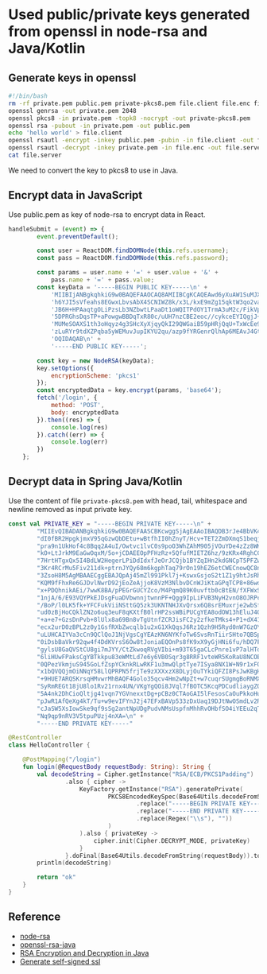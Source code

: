 Used public/private keys generated from openssl in node-rsa and Java/Kotlin
======

Generate keys in openssl
------
```sh 
#!/bin/bash
rm -rf private.pem public.pem private-pkcs8.pem file.client file.enc file.server
openssl genrsa -out private.pem 2048
openssl pkcs8 -in private.pem -topk8 -nocrypt -out private-pkcs8.pem
openssl rsa -pubout -in private.pem -out public.pem
echo 'hello world' > file.client
openssl rsautl -encrypt -inkey public.pem -pubin -in file.client -out file.enc
openssl rsautl -decrypt -inkey private.pem -in file.enc -out file.server
cat file.server
```

We need to convert the key to pkcs8 to use in Java.

Encrypt data in JavaScript
------
Use public.pem as key of node-rsa to encrypt data in React.

```javascript
handleSubmit = (event) => {
        event.preventDefault();

        const user = ReactDOM.findDOMNode(this.refs.username);
        const pass = ReactDOM.findDOMNode(this.refs.password);

        const params = user.name + '=' + user.value + '&' +
            pass.name + '=' + pass.value;
        const keyData = '-----BEGIN PUBLIC KEY-----\n' +
            'MIIBIjANBgkqhkiG9w0BAQEFAAOCAQ8AMIIBCgKCAQEAwd6yXuAW1SuMJXSNHwUd\n' +
            'h6YJI5sVfeahs8EGwxLbvsAbX4SCNIWZ8k/x3L/kxE9mZg15qktW3qo2vaa2vZ9V\n' +
            'JB6H+HPAaqtgOLiPzsLb3NZbwtLPaaDt1oWQITPdOY1TrmA3uM2c/FikVpDvi7Sa\n' +
            '5DPRGhsDqsTP+aPowgwBBDqTxR80c/uUH7nzCBE2eoc//cykceEYIQgjJ+x67R04\n' +
            'MUMeSOAXS1th3oHqyz4g3SHcXyXjqyQkI29QWGaiB59pHRjQqU+TxWcEe9yq+EQq\n' +
            'zLuRYr9tdXZPqba5yWEMuvJupIKYU2qu/azp9fYRGenrQlhAp6MEAvJ4Gt2bKB/D\n' +
            'OQIDAQAB\n' +
            '-----END PUBLIC KEY-----';

        const key = new NodeRSA(keyData);
        key.setOptions({
            encryptionScheme: 'pkcs1'
        });
        const encryptedData = key.encrypt(params, 'base64');
        fetch('/login', {
            method: 'POST',
            body: encryptedData
        }).then((res) => {
            console.log(res)
        }).catch((err) => {
            console.log(err)
        })
    };
```

Decrypt data in Spring Java/Kotlin
------
Use the content of file `private-pkcs8.pem` with head, tail, whitespace and newline removed as input private key.

```kotlin
const val PRIVATE_KEY = "-----BEGIN PRIVATE KEY-----\n" +
        "MIIEvQIBADANBgkqhkiG9w0BAQEFAASCBKcwggSjAgEAAoIBAQDB3rJe4BbVK4wl\n" +
        "dI0fBR2HpgkjmxV95qGzwQbDEtu+wBtfhII0hZnyT/Hcv+TET2ZmDXmqS1beqja9\n" +
        "pra9n1UkHof4c8Bqq2A4uI/Owtvc1lvC0s9poO3WhZAhM905jVOuYDe4zZz8WKRW\n" +
        "kO+LtJrkM9EaGwOqxM/5o+jCDAEEOpPFHzRz+5QfufMIETZ6hz/9zKRx4RghCCMn\n" +
        "7HrtHTgxQx5I4BdLW2HegerLPiDdIdxfJeOrJCQjb1BYZqIHn2kdGNCpT5PFZwR7\n" +
        "3Kr4RCrMu5Fiv211dk+ptrnJYQy68m6kgphTaq79rOn19hEZ6etCWECnowQC8nga\n" +
        "3ZsoH8M5AgMBAAECggEBAJQpAj45mZl991Pkl7j+KswxGsjoS2t1Z1y9htJsRh2o\n" +
        "KQM9fFhxRe6GJDvlNwrD92jEoZeAjjoK8VzM3NlbvDCnWJiKtaGPqTCP8+86wdYq\n" +
        "x+PDQhnikAEi/7wwK8BA/pPEGrGUCYZco/M4PqmQ89K0uvftb0cBtEN/fXFWxSwZ\n" +
        "1njA/6/E93VQYPkEJDsgFuaDVbwnnjtwnnPF+Qgg9IpLiFVB3NyH2vnO8OJRPc2v\n" +
        "/BoP/l0LK5fk+YFCFukViiNSttGQ5zk3UKNTNHJXvQrsx6Q8srEMuxrje2wbSfcu\n" +
        "ud0zBjHoCQklZN2o6uq3euF8qKXtfB0lrHP2ssWBiPUCgYEA8odOW13hEluJ40ii\n" +
        "+a+e7+GzsDnPvb+8lUlx8a69Bn8vTgUtnfZCRJisFC2y2zfkeTMks4+P1+dX41AX\n" +
        "ecx2urD0zBPL2z0y1GsfRXbZwcqlb1u2xG1XkQqsJ6Rz1Qzh9H5Ryd0nW7GzOYoR\n" +
        "uLUHCAIYVa3cCn9QClQoJ1NjVgsCgYEAzKN6NYKfoTw6SvsRnTiirSHto7QBSpSo\n" +
        "0iDsbBaVkr92qw4f4DdKVrsS6Ow8tJoniaEQOnPs8fK9xX9yGjHNi6fu/hDQ7FMI\n" +
        "gylsU8GaQVStCU8gi7mJYY/CtZkwoqRVgVIbi+m93T65gaCLcPnre1vP7alHTduZ\n" +
        "6liHUwFPaksCgYBTkkpu83eWMtLd7e6y6VB0Sqr3g8RRF1vteWR5KoRaU8NCOEiS\n" +
        "0QPezVkmjuS945GoLfZspYCknkRLwRKF1u3mwQlptTye7ISya8NX1W+N9r1xFQJy\n" +
        "x1bQVQQjmOiNNqY58LlQPRPN5frjTe9zXXXxzX8DLyjOuTYkiQFZI8PsJwKBgH9c\n" +
        "+9HUE7ARQSKrsqHMvwrMhBAQF4Golo35qcv4Hm2wNpZt+w7cuqrSUgmgBoRNMXBq\n" +
        "SyRmREGt18jU8lo1Rv21rnx4UN/VKgYgQOi8JVql7fBOTC5KcqPDCudliaygZQtQ\n" +
        "5A4nk2DhCioQltjg41vqn7YGVnexxtDg+pCBz0CTAoGAI5lFesosCaOuPkkoHuz2\n" +
        "pJwR1AfQeXg4kT/Tu+w9evIFYnJ2j47EFxBAVp533zDxUaq19DJtNwOSmdLv2RCF\n" +
        "cJaSW5XsIowSke9qf9sSg2antNpUDgPudvNMsUspfnMhhRvOHbfSO4iYEEu2qT4m\n" +
        "Nq9qp9nRV3V5tpuPUzj4nXA=\n" +
        "-----END PRIVATE KEY-----"

@RestController
class HelloController {

    @PostMapping("/login")
    fun login(@RequestBody requestBody: String): String {
        val decodeString = Cipher.getInstance("RSA/ECB/PKCS1Padding")
                .also { cipher ->
                    KeyFactory.getInstance("RSA").generatePrivate(
                            PKCS8EncodedKeySpec(Base64Utils.decodeFromString(PRIVATE_KEY
                                    .replace("-----BEGIN PRIVATE KEY-----", "")
                                    .replace("-----END PRIVATE KEY-----", "")
                                    .replace(Regex("\\s"), ""))
                            )
                    ).also { privateKey ->
                        cipher.init(Cipher.DECRYPT_MODE, privateKey)
                    }
                }.doFinal(Base64Utils.decodeFromString(requestBody)).toString(Charset.defaultCharset())
        println(decodeString)

        return "ok"
    }
}
```

Reference
------
* [node-rsa](https://www.npmjs.com/package/node-rsa)
* [openssl-rsa-java](https://adangel.org/2016/08/29/openssl-rsa-java/)
* [RSA Encryption and Decryption in Java](https://www.devglan.com/java8/rsa-encryption-decryption-java)
* [Generate self-signed ssl](https://www.ibm.com/support/knowledgecenter/en/SSMNED_5.0.0/com.ibm.apic.cmc.doc/task_apionprem_gernerate_self_signed_openSSL.html)
